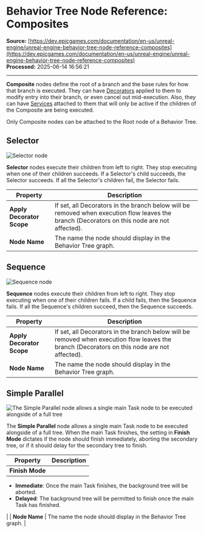 # Behavior Tree Node Reference: Composites

**Source:** [https://dev.epicgames.com/documentation/en-us/unreal-engine/unreal-engine-behavior-tree-node-reference-composites](https://dev.epicgames.com/documentation/en-us/unreal-engine/unreal-engine-behavior-tree-node-reference-composites)  
**Processed:** 2025-06-14 16:56:21

---

**Composite** nodes define the root of a branch and the base rules for how that branch is executed. They can have [Decorators](/documentation/en-us/unreal-engine/unreal-engine-behavior-tree-node-reference-decorators) applied to them to modify entry into their branch, or even cancel out mid-execution. Also, they can have [Services](/documentation/en-us/unreal-engine/unreal-engine-behavior-tree-node-reference-services) attached to them that will only be active if the children of the Composite are being executed. 

Only Composite nodes can be attached to the Root node of a Behavior Tree.

## Selector

![Selector node](https://d1iv7db44yhgxn.cloudfront.net/documentation/images/3e93a9bf-e9bf-4c44-b02a-9e0288d1a5cd/selector-01.png)

**Selector** nodes execute their children from left to right. They stop executing when one of their children succeeds. If a Selector's child succeeds, the Selector succeeds. If all the Selector's children fail, the Selector fails.

| Property | Description |
| --- | --- |
| **Apply Decorator Scope** | If set, all Decorators in the branch below will be removed when execution flow leaves the branch (Decorators on this node are not affected). |
| **Node Name** | The name the node should display in the Behavior Tree graph. |

## Sequence

![Sequence node](https://d1iv7db44yhgxn.cloudfront.net/documentation/images/9cf264f2-3ba1-438a-b669-b60b813d4591/sequence-01.png)

**Sequence** nodes execute their children from left to right. They stop executing when one of their children fails. If a child fails, then the Sequence fails. If all the Sequence's children succeed, then the Sequence succeeds.

| Property | Description |
| --- | --- |
| **Apply Decorator Scope** | If set, all Decorators in the branch below will be removed when execution flow leaves the branch (Decorators on this node are not affected). |
| **Node Name** | The name the node should display in the Behavior Tree graph. |

## Simple Parallel

![The Simple Parallel node allows a single main Task node to be executed alongside of a full tree](https://d1iv7db44yhgxn.cloudfront.net/documentation/images/c436763d-10e8-46fa-a034-0e4ec945f353/simple-parallel-01.png)

The **Simple Parallel** node allows a single main Task node to be executed alongside of a full tree. When the main Task finishes, the setting in **Finish Mode** dictates if the node should finish immediately, aborting the secondary tree, or if it should delay for the secondary tree to finish.

| Property | Description |
| --- | --- |
| **Finish Mode** | 
-   **Immediate**: Once the main Task finishes, the background tree will be aborted.
-   **Delayed**: The background tree will be permitted to finish once the main Task has finished.



 |
| **Node Name** | The name the node should display in the Behavior Tree graph. |